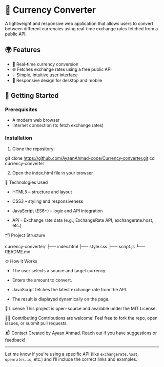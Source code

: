# 💱 Currency Converter

A lightweight and responsive web application that allows users to convert between different currencies using real-time exchange rates fetched from a public API.

## 🌍 Features

- 🔄 Real-time currency conversion
- 🌐 Fetches exchange rates using a free public API
- 💡 Simple, intuitive user interface
- 📱 Responsive design for desktop and mobile

## 🚀 Getting Started

### Prerequisites

- A modern web browser
- Internet connection (to fetch exchange rates)

### Installation

1. Clone the repository:

git clone https://github.com/AyaanAhmad-code/Currency-converter.git
cd currency-converter

2. Open the index.html file in your browser

🧰 Technologies Used

 - HTML5 – structure and layout

 - CSS3 – styling and responsiveness

 - JavaScript (ES6+) – logic and API integration

 - API – Exchange rate data (e.g., ExchangeRate API, exchangerate.host, etc.)

🗂️ Project Structure

currency-converter/
├── index.html
├── style.css
├── script.js
└── README.md

⚙️ How It Works

 - The user selects a source and target currency.

 - Enters the amount to convert.

 - JavaScript fetches the latest exchange rate from the API.

 - The result is displayed dynamically on the page.

📄 License
This project is open-source and available under the MIT License.

🙋‍♀️ Contributing
Contributions are welcome! Feel free to fork the repo, open issues, or submit pull requests.

📬 Contact
Created by Ayaan Ahmad. Reach out if you have suggestions or feedback!



---

Let me know if you're using a specific API (like `exchangerate.host`, `openrates.io`, etc.) and I’ll include the correct links and examples.


